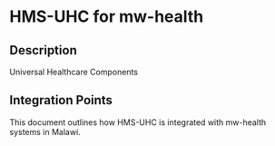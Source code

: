 # HMS-UHC for mw-health

## Description

Universal Healthcare Components

## Integration Points

This document outlines how HMS-UHC is integrated with mw-health systems in Malawi.
